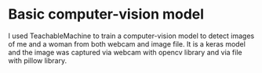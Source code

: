 # Basic computer-vision model
I used TeachableMachine to train a computer-vision model to detect images of me and a woman from both webcam and image file. It is a keras model and the image was captured via webcam with opencv library and via file with pillow library.
